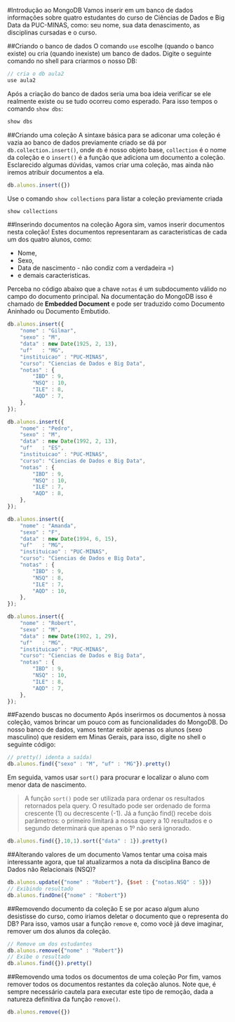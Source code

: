 #Introdução ao MongoDB
Vamos inserir em um banco de dados informações sobre quatro estudantes do curso de Ciências de Dados e Big Data da PUC-MINAS, como: seu nome, sua data denascimento, as disciplinas cursadas e o curso.

##Criando o banco de dados
O comando `use` escolhe (quando o banco existe) ou cria (quando inexiste) um banco de dados.
Digite o seguinte comando no shell para criarmos o nosso DB:

```javascript
// cria o db aula2
use aula2
```
Após a criação do banco de dados seria uma boa ideia verificar se ele realmente existe ou se tudo ocorreu como esperado. Para isso tempos o comando `show dbs`:

```javascript
show dbs
```
##Criando uma coleção
A sintaxe básica para se adiconar uma coleção é vazia ao banco de dados previamente criado se dá por `db.collection.insert()`, onde `db` é nosso objeto base, `collection` é o nome da coleção e o `insert()` é a função que adiciona um documento a coleção.   
Esclarecido algumas dúvidas, vamos criar uma coleção, mas ainda não iremos atribuir documentos a ela.
```javascript
db.alunos.insert({})
```
Use o comando `show collections` para listar a coleção previamente criada 
```javascript
show collections
```
##Inserindo documentos na coleção
Agora sim, vamos inserir documentos nesta coleção! Estes documentos representaram as caracteristicas de cada um dos quatro alunos, como:
* Nome,
* Sexo,
* Data de nascimento - não condiz com a verdadeira =)
* e demais caracteristicas.

Perceba no código abaixo que a chave `notas` é um subdocumento válido no campo do documento principal. Na documentação do MongoDB isso é chamado de **Embedded Document** e pode ser traduzido como Documento Aninhado ou Documento Embutido.
```javascript
db.alunos.insert({
    "nome" : "Gilmar",
    "sexo" : "M",
    "data" : new Date(1925, 2, 13),
    "uf"   : "MG",
    "instituicao" : "PUC-MINAS",
    "curso": "Ciencias de Dados e Big Data",
    "notas" : {
        "IBD" : 9,
        "NSQ" : 10,
        "ILE" : 8,
        "AQD" : 7,
    },
});

db.alunos.insert({
    "nome" : "Pedro",
    "sexo" : "M",
    "data" : new Date(1992, 2, 13),
    "uf"   : "ES",
    "instituicao" : "PUC-MINAS",
    "curso": "Ciencias de Dados e Big Data",
    "notas" : {
        "IBD" : 9,
        "NSQ" : 10,
        "ILE" : 7,
        "AQD" : 8,
    },
});

db.alunos.insert({
    "nome" : "Amanda",
    "sexo" : "F",
    "data" : new Date(1994, 6, 15),
    "uf"   : "MG",
    "instituicao" : "PUC-MINAS",
    "curso": "Ciencias de Dados e Big Data",
    "notas" : {
        "IBD" : 9,
        "NSQ" : 8,
        "ILE" : 7,
        "AQD" : 10,
    },
});

db.alunos.insert({
    "nome" : "Robert",
    "sexo" : "M",
    "data" : new Date(1902, 1, 29),
    "uf"   : "MG",
    "instituicao" : "PUC-MINAS",
    "curso": "Ciencias de Dados e Big Data",
    "notas" : {
        "IBD" : 9,
        "NSQ" : 10,
        "ILE" : 8,
        "AQD" : 7,
    },
});
```
##Fazendo buscas no documento
Após inserirmos os documentos à nossa coleção, vamos brincar um pouco com as funcionalidades do MongoDB. Do nosso banco de dados, vamos tentar exibir apenas os alunos (sexo masculino) que residem em Minas Gerais, para isso, digite no shell o seguinte código: 

```javascript
// pretty() identa a saída)
db.alunos.find({"sexo" : "M", "uf" : "MG"}).pretty()
```
Em seguida, vamos usar `sort()` para procurar e localizar o aluno com menor data de nascimento. 
> A função `sort()` pode ser utilizada para ordenar os resultados retornados pela query. O resultado pode ser ordenado de forma crescente (1) ou decrescente (-1). 
> Já a função find() recebe dois parâmetros: o primeiro limitará a nossa query a 10 resultados e o segundo determinará que apenas o 1º não será ignorado.

```javascript
db.alunos.find({},10,1).sort({"data" : 1}).pretty()
```
##Alterando valores de um documento
Vamos tentar uma coisa mais interessante agora, que tal atualizarmos a nota da disciplina Banco de Dados não Relacionais (NSQ)?

```javascript
db.alunos.update({"nome" : "Robert"}, {$set : {"notas.NSQ" : 5}})
// Exibindo resultado
db.alunos.findOne({"nome" : "Robert"})
```
##Removendo documento da coleção
E se por acaso algum aluno desistisse do curso, como iriamos deletar o documento que o representa do DB? Para isso, vamos usar a função `remove` e, como você já deve imaginar, remover um dos alunos da coleção.

```javascript
// Remove um dos estudantes
db.alunos.remove({"nome" : "Robert"})
// Exibe o resultado
db.alunos.find({}).pretty()
```
##Removendo uma todos os documentos de uma coleção
Por fim, vamos remover todos os documentos restantes da coleção alunos. Note que, é sempre necessário cautela para executar este tipo de remoção, dada a natureza definitiva da função `remove()`.  

```javascript
db.alunos.remove({})
```
